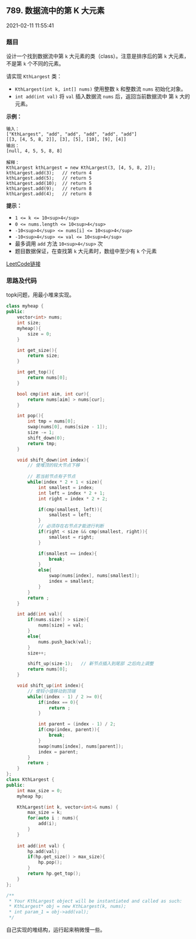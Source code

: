 ## 789. 数据流中的第 K 大元素

2021-02-11 11:55:41

### 题目

设计一个找到数据流中第 ``k`` 大元素的类（class）。注意是排序后的第 ``k`` 大元素，不是第 ``k`` 个不同的元素。

请实现 ``KthLargest`` 类：


- ``KthLargest(int k, int[] nums)`` 使用整数 ``k`` 和整数流 ``nums`` 初始化对象。
- ``int add(int val)`` 将 ``val`` 插入数据流 ``nums`` 后，返回当前数据流中 第 ``k`` 大的元素。

**示例：**

```
输入：
["KthLargest", "add", "add", "add", "add", "add"]
[[3, [4, 5, 8, 2]], [3], [5], [10], [9], [4]]
输出：
[null, 4, 5, 5, 8, 8]

解释：
KthLargest kthLargest = new KthLargest(3, [4, 5, 8, 2]);
kthLargest.add(3);   // return 4
kthLargest.add(5);   // return 5
kthLargest.add(10);  // return 5
kthLargest.add(9);   // return 8
kthLargest.add(4);   // return 8
```

 
**提示：**


- ``1 <= k <= 10<sup>4</sup>``
- ``0 <= nums.length <= 10<sup>4</sup>``
- ``-10<sup>4</sup> <= nums[i] <= 10<sup>4</sup>``
- ``-10<sup>4</sup> <= val <= 10<sup>4</sup>``
- 最多调用 ``add`` 方法 ``10<sup>4</sup>`` 次
- 题目数据保证，在查找第 ``k`` 大元素时，数组中至少有 ``k`` 个元素



[LeetCode链接](https://leetcode-cn.com/problems/kth-largest-element-in-a-stream/)

### 思路及代码

topk问题，用最小堆来实现。

```cpp
class myheap {
public:
    vector<int> nums;
    int size;
    myheap(){
        size = 0;
    }

    int get_size(){
        return size;
    }

    int get_top(){
        return nums[0];
    }

    bool cmp(int aim, int cur){
        return nums[aim] > nums[cur];
    }

    int pop(){
        int tmp = nums[0];
        swap(nums[0], nums[size - 1]);
        size -= 1;
        shift_down(0);
        return tmp;
    }

    void shift_down(int index){
        // 使堆顶的较大节点下移
        
        // 若当前节点有子节点
        while(index * 2 + 1 < size){
            int smallest = index;
            int left = index * 2 + 1;
            int right = index * 2 + 2;

            if(cmp(smallest, left)){
                smallest = left;
            }
            // 必须存在右节点才能进行判断
            if(right < size && cmp(smallest, right)){
                smallest = right;
            }

            if(smallest == index){
                break;
            }
            else{
                swap(nums[index], nums[smallest]);
                index = smallest;
            }
        }
        return ;
    }

    int add(int val){
        if(nums.size() > size){
            nums[size] = val;
        }
        else{
            nums.push_back(val);
        }
        size++;

        shift_up(size-1);   // 新节点插入到尾部 之后向上调整
        return nums[0];
    }

    void shift_up(int index){
        // 使较小值移动到顶端
        while((index - 1) / 2 >= 0){
            if(index == 0){
                return ;
            }

            int parent = (index - 1) / 2;
            if(cmp(index, parent)){
                break;
            }
            swap(nums[index], nums[parent]);
            index = parent;
        }
        return ;
    }
};
class KthLargest {
public:
    int max_size = 0;
    myheap hp;

    KthLargest(int k, vector<int>& nums) {
        max_size = k;
        for(auto i : nums){
            add(i);
        }    
    }
    
    int add(int val) {
        hp.add(val);
        if(hp.get_size() > max_size){
            hp.pop();
        }
        return hp.get_top();
    }
};

/**
 * Your KthLargest object will be instantiated and called as such:
 * KthLargest* obj = new KthLargest(k, nums);
 * int param_1 = obj->add(val);
 */
 ```

 自己实现的堆结构，运行起来稍微慢一些。